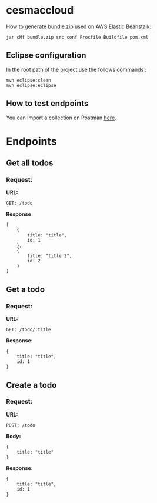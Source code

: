 # cesmaccloud

How to generate bundle.zip used on AWS Elastic Beanstalk:

```
jar cMf bundle.zip src conf Procfile Buildfile pom.xml

```


## Eclipse configuration

In the root path of the project use the follows commands :

```
mvn eclipse:clean
mvn eclipse:eclipse
```

## How to test endpoints

You can import a collection on Postman [here](https://www.getpostman.com/collections/d4ee5b4f401a78ef557c).


# Endpoints

## Get all todos

### Request:

**URL:**

```
GET: /todo
```

**Response**

```
[
	{
		title: "title",
		id: 1
	},
	{
		title: "title 2",
		id: 2
	}
]
```

## Get a todo

### Request:

**URL:**

```
GET: /todo/:title
```

**Response:**

```
{
	title: "title",
	id: 1
}
```


## Create a todo

### Request:

**URL:**

```
POST: /todo
```

**Body:**

```
{
	title: "title"
}
```

**Response:**

```
{
	title: "title",
	id: 1
}
```
